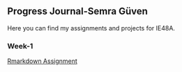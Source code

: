 ## Progress Journal-Semra Güven
Here you can find my assignments and projects for IE48A.
### Week-1
[Rmarkdown Assignment](https://semraguven.github.io/boun01-semraguven/Rmarkdown1.html)
